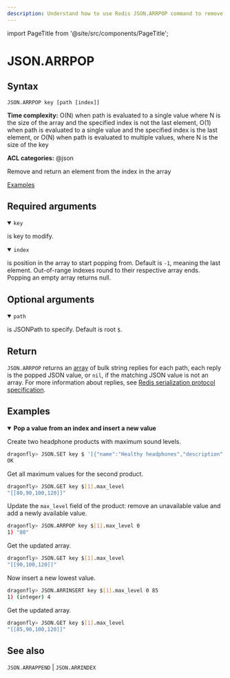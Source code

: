 ```yaml
---
description: Understand how to use Redis JSON.ARRPOP command to remove and return the last element of an array.
---
```

import PageTitle from '@site/src/components/PageTitle';

# JSON.ARRPOP

<PageTitle title="Redis JSON.ARRPOP Command (Documentation) | Dragonfly" />

## Syntax

    JSON.ARRPOP key [path [index]]

**Time complexity:** O(N) when path is evaluated to a single value where N is the size of the array and the specified index is not the last element, O(1) when path is evaluated to a single value and the specified index is the last element, or O(N) when path is evaluated to multiple values, where N is the size of the key

**ACL categories:** @json

Remove and return an element from the index in the array

[Examples](#examples)

## Required arguments

<details open><summary><code>key</code></summary> 

is key to modify.
</details>

<details open><summary><code>index</code></summary> 

is position in the array to start popping from. Default is `-1`, meaning the last element. Out-of-range indexes round to their respective array ends. Popping an empty array returns null.
</details>

## Optional arguments

<details open><summary><code>path</code></summary> 

is JSONPath to specify. Default is root `$`.
</details>

## Return

`JSON.ARRPOP` returns an [array](https://redis.io/docs/reference/protocol-spec/#resp-arrays) of bulk string replies for each path, each reply is the popped JSON value, or `nil`, if the matching JSON value is not an array.
For more information about replies, see [Redis serialization protocol specification](https://redis.io/docs/reference/protocol-spec). 

## Examples

<details open>
<summary><b>Pop a value from an index and insert a new value</b></summary>

Create two headphone products with maximum sound levels.

``` bash
dragonfly> JSON.SET key $ '[{"name":"Healthy headphones","description":"Wireless Bluetooth headphones with noise-cancelling technology","connection":{"wireless":true,"type":"Bluetooth"},"price":99.98,"stock":25,"colors":["black","silver"],"max_level":[60,70,80]},{"name":"Noisy headphones","description":"Wireless Bluetooth headphones with noise-cancelling technology","connection":{"wireless":true,"type":"Bluetooth"},"price":99.98,"stock":25,"colors":["black","silver"],"max_level":[80,90,100,120]}]'
OK
```

Get all maximum values for the second product.

``` bash
dragonfly> JSON.GET key $[1].max_level
"[[80,90,100,120]]"
```

Update the `max_level` field of the product: remove an unavailable value and add a newly available value.

``` bash
dragonfly> JSON.ARRPOP key $[1].max_level 0
1) "80"
```

Get the updated array.

``` bash
dragonfly> JSON.GET key $[1].max_level
"[[90,100,120]]"
```

Now insert a new lowest value.

``` bash
dragonfly> JSON.ARRINSERT key $[1].max_level 0 85
1) (integer) 4
```

Get the updated array.

``` bash
dragonfly> JSON.GET key $[1].max_level
"[[85,90,100,120]]"
```
</details>

## See also

`JSON.ARRAPPEND` | `JSON.ARRINDEX` 
